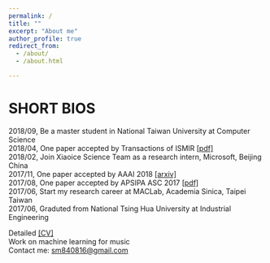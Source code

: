 ```yaml
---
permalink: /
title: ""
excerpt: "About me"
author_profile: true
redirect_from: 
  - /about/
  - /about.html

---
```


SHORT BIOS
=====
2018/09, Be a master student in National Taiwan University at Computer Science <br />
2018/04, One paper accepted by Transactions of ISMIR [\[pdf\]](https://transactions.ismir.net/articles/10.5334/tismir.14/) <br />
2018/02, Join Xiaoice Science Team as a research intern, Microsoft, Beijing China <br />
2017/11, One paper accepted by AAAI 2018 [\[arxiv\]](https://arxiv.org/abs/1709.04384) <br />
2017/08, One paper accepted by APSIPA ASC 2017 [\[pdf\]](https://remyhuang.github.io/files/huang17apsipa.pdf) <br />
2017/06, Start my research career at MACLab, Academia Sinica, Taipei Taiwan <br />
2017/06, Graduted from National Tsing Hua University at Industrial Engineering <br />

Detailed [\[CV\]](https://remyhuang.github.io/files/huang_cv.pdf) <br />
Work on machine learning for music <br />
Contact me: sm840816@gmail.com
